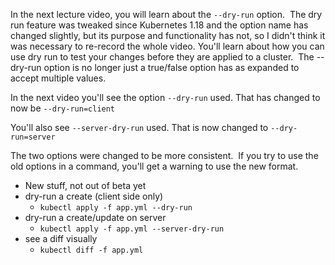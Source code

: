 In the next lecture video, you will learn about the `--dry-run` option.  The dry run feature was tweaked since Kubernetes 1.18 and the option name has changed slightly, but its purpose and functionality has not, so I didn't think it was necessary to re-record the whole video. You'll learn about how you can use dry run to test your changes before they are applied to a cluster.  The --dry-run option is no longer just a true/false option has as expanded to accept multiple values.

In the next video you'll see the option `--dry-run` used. That has changed to now be `--dry-run=client`

You'll also see `--server-dry-run` used. That is now changed to `--dry-run=server`

The two options were changed to be more consistent.  If you try to use the old options in a command, you'll get a warning to use the new format.

- New stuff, not out of beta yet
- dry-run a create (client side only)
	- `kubectl apply -f app.yml --dry-run`
- dry-run a create/update on server
	- `kubectl apply -f app.yml --server-dry-run`
- see a diff visually
	- `kubectl diff -f app.yml`